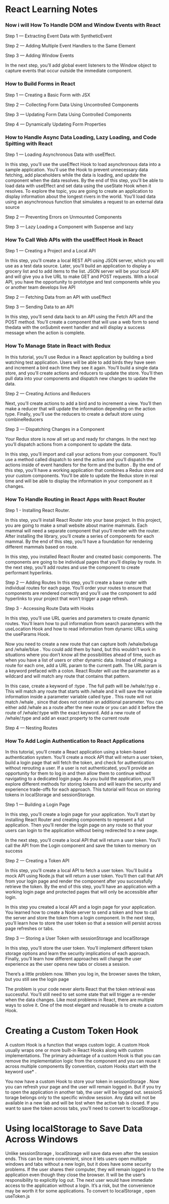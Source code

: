 # React Learning Notes

### Now i will How To Handle DOM and Window Events with React

Step 1 — Extracting Event Data with SyntheticEvent

Step 2 — Adding Multiple Event Handlers to the Same
Element

Step 3 — Adding Window Events

In the next step, you’ll add global event listeners to the Window object to
capture events that occur outside the immediate component.


### How to Build Forms in React

Step 1 — Creating a Basic Form with JSX

Step 2 — Collecting Form Data Using Uncontrolled
Components

Step 3 — Updating Form Data Using Controlled
Components

Step 4 — Dynamically Updating Form Properties

### How to Handle Async Data Loading, Lazy Loading, and Code Spitting with React

Step 1 — Loading Asynchronous Data with useEffect.

In this step, you’ll use the useEffect Hook to load asynchronous data into
a sample application. You’ll use the Hook to prevent unnecessary data
fetching, add placeholders while the data is loading, and update the
component when the data resolves. By the end of this step, you’ll be able to
load data with useEffect and set data using the useState Hook when it
resolves.
To explore the topic, you are going to create an application to display
information about the longest rivers in the world. You’ll load data using an
asynchronous function that simulates a request to an external data source

 Step 2 — Preventing Errors on Unmounted Components

 Step 3 — Lazy Loading a Component with Suspense and lazy

### How To Call Web APIs with the useEffect Hook in React

Step 1 — Creating a Project and a Local API


In this step, you’ll create a local REST API using JSON server, which you
will use as a test data source. Later, you’ll build an application to display a
grocery list and to add items to the list. JSON server will be your local API
and will give you a live URL to make GET and POST requests. With a local
API, you have the opportunity to prototype and test components while you
or another team develops live API

Step 2 — Fetching Data from an API with useEffect

Step 3 — Sending Data to an API

In this step, you’ll send data back to an API using the Fetch API and the POST method. You’ll create a component that will use a web form to send thedata with the onSubmit event handler and will display a success message when the action is complete.

### How To Manage State in React with Redux

In this tutorial, you’ll use Redux in a React application by building a bird watching test application. Users will be able to add birds they have seen and increment a bird each time they see it again. You’ll build a single data store, and you’ll create actions and reducers to update the store. You’ll then pull data into your components and dispatch new changes to update the data.

Step 2 — Creating Actions and Reducers

Next, you’ll create actions to add a bird and to increment a view. You’ll
then make a reducer that will update the information depending on the
action type. Finally, you’ll use the reducers to create a default store using combineReducers 


Step 3 — Dispatching Changes in a Component

Your Redux store is now all set up and ready for changes. In the next tep
you’ll dispatch actions from a component to update the data.

In this step, you’ll import and call your actions from your component.
You’ll use a method called dispatch to send the action and you’ll dispatch
the actions inside of event handlers for the form and the button .
By the end of this step, you’ll have a working application that combines a
Redux store and your custom components. You’ll be able to update the Redux store in real time and will be able to display the information in your component as it changes.


### How To Handle Routing in React Apps with React Router

Step 1 - Installing React Router.

In this step, you’ll install React Router into your base project. In this
project, you are going to make a small website about marine mammals.
Each mammal will need a separate component that you’ll render with the
router. After installing the library, you’ll create a series of components for each mammal. By the end of this step, you’ll have a foundation for rendering different mammals based on route.

In this step, you installed React Router and created basic components. The
components are going to be individual pages that you’ll display by route. In
the next step, you’ll add routes and use the <Link> component to create
performant hyperlinks.

Step 2 — Adding Routes
In this step, you’ll create a base router with individual routes for each page. You’ll order your routes to ensure that components are rendered correctly and you’ll use the <Link> component to add hyperlinks to your project that won’t trigger a page refresh.

Step 3 - Accessing Route Data with Hooks

In this step, you’ll use URL queries and parameters to create dynamic
routes. You’ll learn how to pull information from search parameters with
the useLocation Hook and how to read information from dynamic URLs
using the useParams Hook.

Now you need to create a new route that can capture both /whale/beluga
and /whale/blue . You could add them by hand, but this wouldn’t work in
situations where you don’t know all the possibilities ahead of time, such as
when you have a list of users or other dynamic data.
Instead of making a route for each one, add a URL param to the current
path. The URL param is a keyword prefaced with a colon. React Router will
use the parameter as a wildcard and will match any route that contains that
pattern.


In this case, create a keyword of :type . The full path will be /whale/:typ
e . This will match any route that starts with /whale and it will save the
variable information inside a parameter variable called type . This route
will not match /whale , since that does not contain an additional parameter.
You can either add /whale as a route after the new route or you can add it
before the route of /whale/:type with the exact keyword.
Add a new route of /whale/:type and add an exact property to the current
route


Step 4 — Nesting Routes

### How To Add Login Authentication to React Applications

In this tutorial, you’ll create a React application using a token-based
authentication system. You’ll create a mock API that will return a user
token, build a login page that will fetch the token, and check for
authentication without rerouting a user. If a user is not authenticated, you’ll
provide an opportunity for them to log in and then allow them to continue
without navigating to a dedicated login page. As you build the application,
you’ll explore different methods for storing tokens and will learn the
security and experience trade-offs for each approach. This tutorial will
focus on storing tokens in localStorage and sessionStorage.


Step 1 — Building a Login Page

In this step, you’ll create a login page for your application. You’ll start by installing React Router and creating components to represent a full application. Then you’ll render the login page on any route so that your users can login to the application without being redirected to a new page.


In the next step, you’ll create a local API that will return a user token.
You’ll call the API from the Login component and save the token to
memory on success

Step 2 — Creating a Token API


In this step, you’ll create a local API to fetch a user token. You’ll build a
mock API using Node.js that will return a user token. You’ll then call that
API from your login page and render the component after you successfully
retrieve the token. By the end of this step, you’ll have an application with a
working login page and protected pages that will only be accessible after
login.


In this step you created a local API and a login page for your application.
You learned how to create a Node server to send a token and how to call the
server and store the token from a login component. In the next step, you’ll
learn how to store the user token so that a session will persist across page
refreshes or tabs.

Step 3 — Storing a User Token with sessionStorage and localStorage

In this step, you’ll store the user token. You’ll implement different token storage options and learn the security implications of each approach.
Finally, you’ll learn how different approaches will change the user
experience as the user opens new tabs or closes a session.

There’s a little problem now. When you log in, the browser saves the token,
but you still see the login page

The problem is your code never alerts React that the token retrieval was
successful. You’ll still need to set some state that will trigger a re-render
when the data changes. Like most problems in React, there are multiple
ways to solve it. One of the most elegant and reusable is to create a custom
Hook.

# Creating a Custom Token Hook

A custom Hook is a function that wraps custom logic. A custom Hook
usually wraps one or more built-in React Hooks along with custom
implementations. The primary advantage of a custom Hook is that you can
remove the implementation logic from the component and you can reuse it
across multiple components
By convention, custom Hooks start with the keyword use* .


You now have a custom Hook to store your token in sessionStorage . Now
you can refresh your page and the user will remain logged in. But if you try
to open the application in another tab, the user will be logged out. sessionS
torage belongs only to the specific window session. Any data will not be
available in a new tab and will be lost when the active tab is closed. If you
want to save the token across tabs, you’ll need to convert to localStorage .


# Using localStorage to Save Data Across Windows

Unlike sessionStorage , localStorage will save data even after the session
ends. This can be more convenient, since it lets users open multiple
windows and tabs without a new login, but it does have some security
problems. If the user shares their computer, they will remain logged in to
the application even though they close the browser. It will be the user’s
responsibility to explicitly log out. The next user would have immediate
access to the application without a login. It’s a risk, but the convenience
may be worth it for some applications.
To convert to localStorage , open useToken.js 

